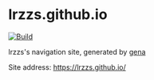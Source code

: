 # lrzzs.github.io

[![Build](https://github.com/lrzzs/lrzzs.github.io/actions/workflows/generate.yml/badge.svg)](https://github.com/lrzzs/lrzzs.github.io/actions/workflows/generate.yml)

lrzzs's navigation site, generated by [gena](https://github.com/x1ah/gena)

Site address: https://lrzzs.github.io/
